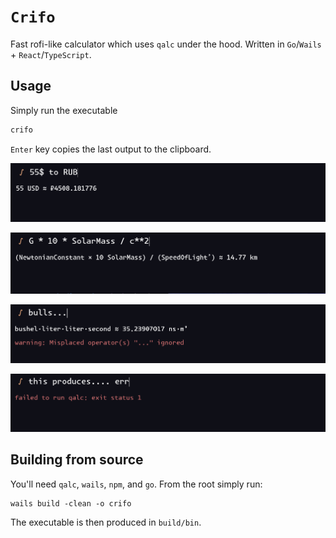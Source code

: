 # `Crifo`

Fast rofi-like calculator which uses `qalc` under the hood. Written in `Go`/`Wails` + `React`/`TypeScript`.

## Usage

Simply run the executable

```sh
crifo
```

`Enter` key copies the last output to the clipboard.

![demo-1](./demo/demo-1.png)

![demo-2](./demo/demo-2.png)

![demo-3](./demo/demo-3.png)

![demo-4](./demo/demo-4.png)

## Building from source

You'll need `qalc`, `wails`, `npm`, and `go`. From the root simply run:

```
wails build -clean -o crifo
```

The executable is then produced in `build/bin`.
